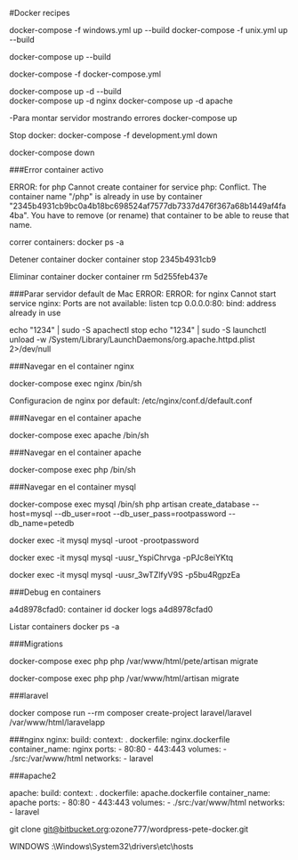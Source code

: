 #Docker recipes

docker-compose -f windows.yml up --build 
docker-compose -f unix.yml up --build

docker-compose up --build 

docker-compose -f docker-compose.yml 

docker-compose up -d --build   
docker-compose up -d nginx
docker-compose up -d apache

-Para montar servidor mostrando errores
docker-compose up

Stop docker:
docker-compose -f development.yml down

docker-compose down


###Error container activo

ERROR: for php  Cannot create container for service php: Conflict. The container name "/php" is already in use by container "2345b4931cb9bc0a4b18bc698524af7577db7337d476f367a68b1449af4fa4ba". You have to remove (or rename) that container to be able to reuse that name.


correr containers: 
docker ps -a

Detener container
docker container stop 2345b4931cb9

Eliminar container
docker container rm 5d255feb437e


###Parar servidor default de Mac
ERROR: ERROR: for nginx  Cannot start service nginx: Ports are not available: listen tcp 0.0.0.0:80: bind: address already in use

echo "1234" | sudo -S apachectl stop
echo "1234" | sudo -S launchctl unload -w /System/Library/LaunchDaemons/org.apache.httpd.plist 2>/dev/null


###Navegar en el container nginx

docker-compose exec nginx /bin/sh 

Configuracion de nginx por default:
/etc/nginx/conf.d/default.conf


###Navegar en el container apache

docker-compose exec apache /bin/sh 

###Navegar en el container apache

docker-compose exec php /bin/sh 

###Navegar en el container mysql

docker-compose exec mysql /bin/sh 
php artisan create_database --host=mysql --db_user=root --db_user_pass=rootpassword --db_name=petedb

docker exec -it mysql mysql -uroot -prootpassword

docker exec -it mysql mysql -uusr_YspiChrvga -pPJc8eiYKtq

docker exec -it mysql mysql -uusr_3wTZlfyV9S -p5bu4RgpzEa

###Debug en containers
 
 a4d8978cfad0: container id
 docker logs a4d8978cfad0
 
 Listar containers
 docker ps -a


###Migrations

docker-compose exec php php /var/www/html/pete/artisan migrate

docker-compose exec php php /var/www/html/artisan migrate


###laravel

docker compose run --rm composer create-project laravel/laravel /var/www/html/laravelapp
 
###nginx
 nginx:
     build: 
       context: .
       dockerfile: nginx.dockerfile
     container_name: nginx
     ports: 
       - 80:80
       - 443:443
     volumes:
       - ./src:/var/www/html
     networks:
       - laravel

###apache2

 apache: 
    build:
      context: .
      dockerfile: apache.dockerfile
    container_name: apache
    ports: 
      - 80:80
      - 443:443
    volumes:
      - ./src:/var/www/html
    networks:
      - laravel

git clone git@bitbucket.org:ozone777/wordpress-pete-docker.git

WINDOWS 
:\Windows\System32\drivers\etc\hosts